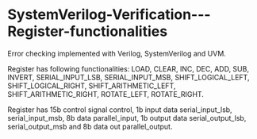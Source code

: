 # SystemVerilog-Verification---Register-functionalities

Error checking implemented with Verilog, SystemVerilog and UVM.

Register has following functionalities:
LOAD, CLEAR, INC, DEC, ADD, SUB, INVERT, SERIAL_INPUT_LSB, SERIAL_INPUT_MSB, SHIFT_LOGICAL_LEFT, SHIFT_LOGICAL_RIGHT, SHIFT_ARITHMETIC_LEFT, SHIFT_ARITHMETIC_RIGHT, ROTATE_LEFT, ROTATE_RIGHT.

Register has 15b control signal control, 1b input data serial_input_lsb, serial_input_msb, 8b data parallel_input, 1b output data serial_output_lsb, serial_output_msb and 8b data out parallel_output.
